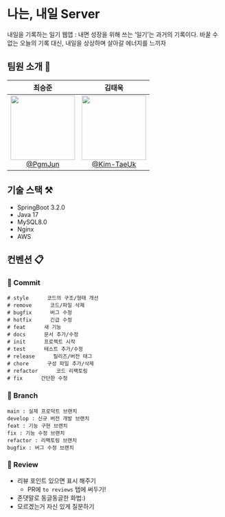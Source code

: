 # 나는, 내일 Server
내일을 기록하는 일기 웹앱 : 내면 성장을 위해 쓰는 ‘일기’는 과거의 기록이다. 바꿀 수 없는 오늘의 기록 대신, 내일을 상상하며 살아갈 에너지를 느끼자

## 팀원 소개 👥
<div align="center">

| **최승준** | **김태욱** |
| :------: |  :------: |
| [<img src="https://avatars.githubusercontent.com/u/84304802?v=4" height=150 width=150> <br/> @PgmJun](https://github.com/PgmJun) | [<img src="https://avatars.githubusercontent.com/u/71974850?v=4" height=150 width=150> <br/> @Kim-TaeUk](https://github.com/Kim-TaeUk) |

</div>

## 기술 스택 ⚒️
- SpringBoot 3.2.0
- Java 17
- MySQL8.0
- Nginx
- AWS

## 컨벤션 📋

### 💭 Commit
```
# style      코드의 구조/형태 개선
# remove      코드/파일 삭제
# bugfix      버그 수정
# hotfix      긴급 수정
# feat      새 기능
# docs      문서 추가/수정
# init      프로젝트 시작
# test      테스트 추가/수정
# release      릴리즈/버전 태그
# chore      구성 파일 추가/삭제
# refactor      코드 리팩토링
# fix      간단한 수정
```

### 💭 Branch
```
main : 실제 프로덕트 브랜치
develop : 신규 버전 개발 브랜치
feat : 기능 구현 브랜치
fix : 기능 수정 브랜치
refactor : 리팩토링 브랜치
bugfix : 버그 수정 브랜치
```

### 💭 Review
- 리뷰 포인트 있으면 표시 해주기
    - PR에 `to reviews` 탭에 써두기!
- 존댓말로 동글동글한 화법:)
- 모르겠는거 자신 있게 질문하기
